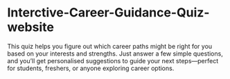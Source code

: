 # Interctive-Career-Guidance-Quiz-website
This quiz helps you figure out which career paths might be right for you based on your interests and strengths. Just answer a few simple questions, and you’ll get personalised suggestions to guide your next steps—perfect for students, freshers, or anyone exploring career options.
